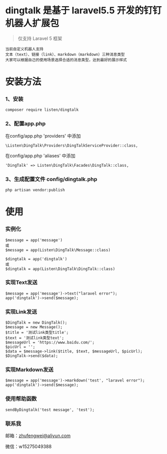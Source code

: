 # dingtalk 是基于 laravel5.5 开发的钉钉机器人扩展包

> 仅支持 Laravel 5 框架

```
当前自定义机器人支持
文本（text）、链接（link）、markdown（markdown）三种消息类型
大家可以根据自己的使用场景选择合适的消息类型，达到最好的展示样式
```

# 安装方法

### 1、安装

```
composer require listen/dingtalk
```
 
###  2、配置app.php

在config/app.php 'providers' 中添加 
```
\Listen\DingTalk\Providers\DingTalkServiceProvider::class,
```

在config/app.php 'aliases' 中添加
```
'DingTalk' => Listen\DingTalk\Facades\DingTalk::class,
```

###  3、生成配置文件 config/dingtalk.php

```
php artisan vendor:publish 
```

# 使用

### 实例化
```
$message = app('message')
或
$message = app(Listen\DingTalk\Message::class)

$dingtalk = app('dingtalk')
或
$dingtalk = app(Listen\DingTalk\DingTalk::class)
```

### 实现Text发送

```
$message = app('message')->text("laravel error");
app('dingtalk')->send($message);
```

### 实现Link发送
```
$DingTalk = new DingTalk();
$message = new Message();
$title = '测试link类型title';
$text = '测试link类型text';
$messageUrl = 'https://www.baidu.com/';
$picUrl = '';
$data = $message->link($title, $text, $messageUrl, $picUrl);
$DingTalk->send($data);
```

### 实现Markdown发送
```
$message = app('message')->markdown('test', "laravel error");
app('dingtalk')->send($message);
```

### 使用帮助函数
```
sendByDingtalk('test message', 'test');
```

### 联系我

邮箱：zhufengwei@aliyun.com

微信：w15275049388

